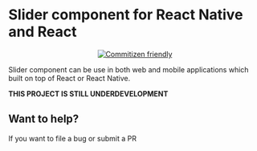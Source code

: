 # Slider component for React Native and React 

<div style="text-align: center;">

[![Commitizen friendly](https://img.shields.io/badge/commitizen-friendly-brightgreen.svg)](http://commitizen.github.io/cz-cli/)

</div>

Slider component can be use in both web and mobile applications which built on top of React or React Native.

****THIS PROJECT IS STILL UNDERDEVELOPMENT****

## Want to help?

If you want to file a bug or submit a PR




